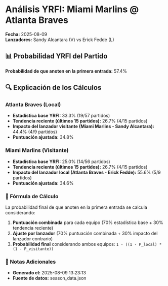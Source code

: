 # Análisis YRFI: Miami Marlins @ Atlanta Braves

**Fecha:** 2025-08-09  
**Lanzadores:** Sandy Alcantara (V) vs Erick Fedde (L)

## 📊 Probabilidad YRFI del Partido

**Probabilidad de que anoten en la primera entrada:** 57.4%

## 🔍 Explicación de los Cálculos

### Atlanta Braves (Local)
- **Estadística base YRFI:** 33.3% (19/57 partidos)
- **Tendencia reciente (últimos 15 partidos):** 26.7% (4/15 partidos)
- **Impacto del lanzador visitante (Miami Marlins - Sandy Alcantara):** 44.4% (4/9 partidos)
- **Puntuación ajustada:** 34.8%

### Miami Marlins (Visitante)
- **Estadística base YRFI:** 25.0% (14/56 partidos)
- **Tendencia reciente (últimos 15 partidos):** 26.7% (4/15 partidos)
- **Impacto del lanzador local (Atlanta Braves - Erick Fedde):** 55.6% (5/9 partidos)
- **Puntuación ajustada:** 34.6%

### 📝 Fórmula de Cálculo

La probabilidad final de que anoten en la primera entrada se calcula considerando:
1. **Puntuación combinada** para cada equipo (70% estadística base + 30% tendencia reciente)
2. **Ajuste por lanzador** (70% puntuación combinada + 30% impacto del lanzador contrario)
3. **Probabilidad final** considerando ambos equipos: `1 - ((1 - P_local) * (1 - P_visitante))`

### 📌 Notas Adicionales

- **Generado el:** 2025-08-09 13:23:13
- **Fuente de datos:** season_data.json

